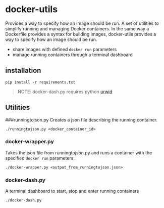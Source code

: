 # docker-utils

Provides a way to specify how an image should be run. A set of utilities to simplify running and managing Docker containers. In the same way a Dockerfile provides a syntax for building images, docker-utils provides a way to specify how an image should be run.

* share images with defined `docker run` parameters
* manage running containers through a terminal dashboard

## installation
`pip install -r requirements.txt`

> NOTE: docker-dash.py requires python [urwid](http://excess.org/urwid/wiki/Installation)

## Utilities

###runningtojson.py
Creates a json file describing the running container.

`./runningtojson.py <docker_container_id>`

### docker-wrapper.py
Takes the json file from runningtojson.py and runs a container with the specified `docker run` parameters.

`./docker-wrapper.py <output_from_runningtojson.json>`

### docker-dash.py
A terminal dashboard to start, stop and enter running containers

`./docker-dash.py`
